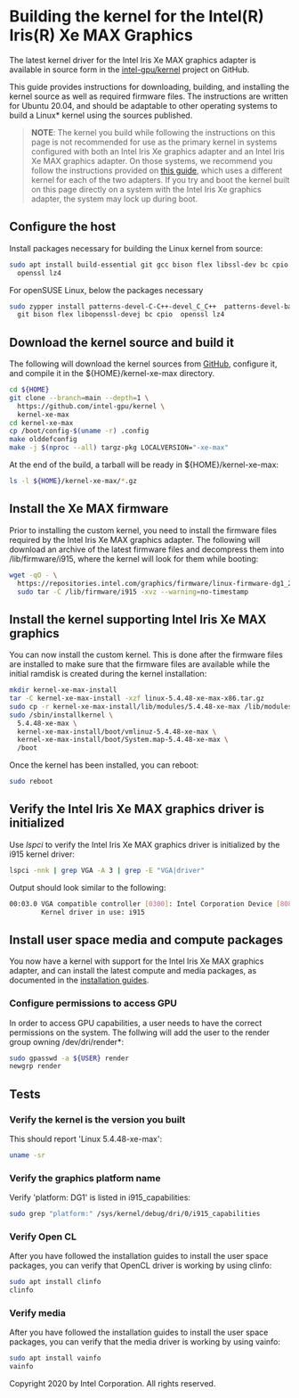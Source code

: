 # Building the kernel for the Intel(R) Iris(R) Xe MAX Graphics

The latest kernel driver for the Intel Iris Xe MAX graphics adapter is
available in source form in the
[intel-gpu/kernel](https://github.com/intel-gpu/kernel) project on GitHub.

This guide provides instructions for downloading, building, and
installing the kernel source as well as required firmware files. The
instructions are written for Ubuntu 20.04, and should be adaptable to
other operating systems to build a Linux* kernel using the sources
published.

> **NOTE**: The kernel you build while following the instructions on
> this page is not recommended for use as the primary kernel in systems
> configured with both an Intel Iris Xe graphics adapter and an Intel
> Iris Xe MAX graphics adapter. On those systems, we recommend you
> follow the instructions provided on [this guide](https://dgpu-docs.intel.com/devices/iris-xe-max-graphics/index.html), which
> uses a different kernel for each of the two adapters. If you try and
> boot the kernel built on this page directly on a system with the Intel
> Iris Xe graphics adapter, the system may lock up during boot.

## Configure the host

Install packages necessary for building the Linux kernel from source:

```bash
sudo apt install build-essential git gcc bison flex libssl-dev bc cpio \
  openssl lz4
```
For openSUSE Linux, below the packages necessary

```bash
sudo zypper install patterns-devel-C-C++-devel_C_C++  patterns-devel-base-devel_kernel \
  git bison flex libopenssl-devej bc cpio  openssl lz4
```

## Download the kernel source and build it

The following will download the kernel sources from
[GitHub](https://github.com/intel-gpu/kernel), configure it, and compile
it in the ${HOME}/kernel-xe-max directory.

```bash
cd ${HOME}
git clone --branch=main --depth=1 \
  https://github.com/intel-gpu/kernel \
  kernel-xe-max
cd kernel-xe-max
cp /boot/config-$(uname -r) .config
make olddefconfig
make -j $(nproc --all) targz-pkg LOCALVERSION="-xe-max"
```

At the end of the build, a tarball will be ready in ${HOME}/kernel-xe-max:

```bash
ls -l ${HOME}/kernel-xe-max/*.gz
```

## Install the Xe MAX firmware

Prior to installing the custom kernel, you need to install the firmware
files required by the Intel Iris Xe MAX graphics adapter. The following
will download an archive of the latest firmware files and decompress
them into /lib/firmware/i915, where the kernel will look for them while
booting:

```bash
wget -qO - \
  https://repositories.intel.com/graphics/firmware/linux-firmware-dg1_2020.43.tgz |
  sudo tar -C /lib/firmware/i915 -xvz --warning=no-timestamp
```

## Install the kernel supporting Intel Iris Xe MAX graphics

You can now install the custom kernel. This is done after the firmware
files are installed to make sure that the firmware files are available
while the initial ramdisk is created during the kernel installation:

```bash
mkdir kernel-xe-max-install
tar -C kernel-xe-max-install -xzf linux-5.4.48-xe-max-x86.tar.gz
sudo cp -r kernel-xe-max-install/lib/modules/5.4.48-xe-max /lib/modules/
sudo /sbin/installkernel \
  5.4.48-xe-max \
  kernel-xe-max-install/boot/vmlinuz-5.4.48-xe-max \
  kernel-xe-max-install/boot/System.map-5.4.48-xe-max \
  /boot
```

Once the kernel has been installed, you can reboot:

```bash
sudo reboot
```

## Verify the Intel Iris Xe MAX graphics driver is initialized

Use *lspci* to verify the Intel Iris Xe MAX graphics driver is initialized
by the i915 kernel driver:

```bash
lspci -nnk | grep VGA -A 3 | grep -E "VGA|driver"
```

Output should look similar to the following:

```bash
00:03.0 VGA compatible controller [0300]: Intel Corporation Device [8086:4905] (rev 01)
        Kernel driver in use: i915
```

## Install user space media and compute packages

You now have a kernel with support for the Intel Iris Xe MAX graphics adapter,
and can install the latest compute and media packages, as documented in the
[installation guides](https://dgpu-docs.intel.com/installation-guides/ubuntu/ubuntu-focal.html).

### Configure permissions to access GPU

In order to access GPU capabilities, a user needs to have the correct
permissions on the system. The follwing will add the user to the render
group owning /dev/dri/render*:

```bash
sudo gpasswd -a ${USER} render
newgrp render
```

## Tests

### Verify the kernel is the version you built

This should report 'Linux 5.4.48-xe-max':

```bash
uname -sr
```

### Verify the graphics platform name

Verify 'platform: DG1' is listed in i915_capabilities:

```bash
sudo grep "platform:" /sys/kernel/debug/dri/0/i915_capabilities
```

### Verify Open CL

After you have followed the installation guides to install the user space packages,
you can verify that OpenCL driver is working by using clinfo:

```bash
sudo apt install clinfo
clinfo
```

### Verify media

After you have followed the installation guides to install the user space packages,
you can verify that the media driver is working by using vainfo:


```bash
sudo apt install vainfo
vainfo
```

Copyright 2020 by Intel Corporation. All rights reserved.
